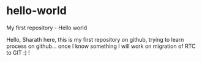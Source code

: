 # hello-world
My first repository - Hello world

Hello, Sharath here, this is my first repository on github, trying to learn process on github... once I know something I will work on migration of RTC to GIT :) !


